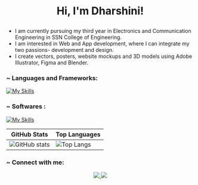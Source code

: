 #
<h1 align="center">
  
Hi, I'm Dharshini!
</h1>

<p> 
<ul>
  <li> I am currently pursuing my third year in Electronics and Communication Engineering in SSN College of Engineering.</li>
  <li> I am interested in Web and App development, where I can integrate my two passions- development and design.</li>
  <li> I create vectors, posters, website mockups and 3D models using Adobe Illustrator, Figma and Blender.</li>
</ul></p>

<h3 align="left"> ~ Languages and Frameworks:</h3>

[![My Skills](https://skillicons.dev/icons?i=cpp,python,mysql,html,css,javascript,bootstrap,tensorflow&theme=dark)](https://skillicons.dev)

<h3 align="left"> ~ Softwares :</h3>

[![My Skills](https://skillicons.dev/icons?i=ai,figma,blender,&theme=dark)](https://skillicons.dev)


| GitHub Stats                                                                                           | Top Languages                                                                                            |
|--------------------------------------------------------------------------------------------------------|----------------------------------------------------------------------------------------------------------|
| ![GitHub stats](https://github-readme-stats.vercel.app/api?username=shri-dharshini&show_icons=true&theme=neon) | ![Top Langs](https://github-readme-stats.vercel.app/api/top-langs/?username=shri-dharshini&layout=compact&theme=neon) |

<h3 align="left"> ~ Connect with me:</h3>

<p align="center">
  <a href="https://www.instagram.com/dharrshiini/" >
    <img src="https://skillicons.dev/icons?i=instagram" />
  </a>
  <a href="https://www.linkedin.com/in/shri-dharshini-s-434642251/">
    <img src="https://skillicons.dev/icons?i=linkedin" />
  </a>

</p>
     
